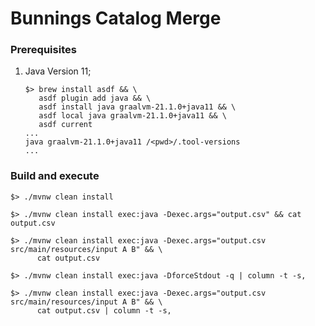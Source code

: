 # Bunnings Catalog Merge  

### Prerequisites

1. Java Version 11;
   ```shell
   $> brew install asdf && \
      asdf plugin add java && \
      asdf install java graalvm-21.1.0+java11 && \
      asdf local java graalvm-21.1.0+java11 && \
      asdf current
   ...
   java graalvm-21.1.0+java11 /<pwd>/.tool-versions
   ...
   ```

### Build and execute

   ```shell
   $> ./mvnw clean install
   ```

   ```shell
   $> ./mvnw clean install exec:java -Dexec.args="output.csv" && cat output.csv
   ```

   ```shell
   $> ./mvnw clean install exec:java -Dexec.args="output.csv src/main/resources/input A B" && \
         cat output.csv         
   ```

   ```shell
   $> ./mvnw clean install exec:java -DforceStdout -q | column -t -s,      
   ```

   ```shell
   $> ./mvnw clean install exec:java -Dexec.args="output.csv src/main/resources/input A B" && \
         cat output.csv | column -t -s,        
   ```
